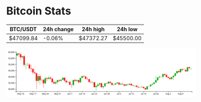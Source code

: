 # Bitcoin Stats

BTC/USDT|24h change|24h high|24h low|
|---|---|---|---|
|$47099.84|-0.06%|$47372.27|$45500.00|

<img src="./chart.svg">
